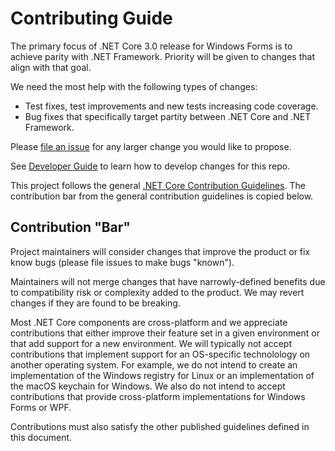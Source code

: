 # Contributing Guide

The primary focus of .NET Core 3.0 release for Windows Forms is to achieve parity with .NET Framework. Priority will be given to changes that align with that goal.

We need the most help with the following types of changes:

* Test fixes, test improvements and new tests increasing code coverage.
* Bug fixes that specifically target partity between .NET Core and .NET Framework.

Please [file an issue](https://github.com/dotnet/winforms/issues) for any larger change you would like to propose.

See [Developer Guide](developer-guide.md) to learn how to develop changes for this repo.

This project follows the general [.NET Core Contribution Guidelines](https://github.com/dotnet/coreclr/blob/master/Documentation/project-docs/contributing.md). The contribution bar from the general contribution guidelines is copied below.

## Contribution "Bar"

Project maintainers will consider changes that improve the product or fix know bugs (please file issues to make bugs "known").

Maintainers will not merge changes that have narrowly-defined benefits due to compatibility risk or complexity added to the product. We may revert changes if they are found to be breaking.

Most .NET Core components are cross-platform and we appreciate contributions that either improve their feature set in a given environment or that add support for a new environment. We will typically not accept contributions that implement support for an OS-specific technolology on another operating system. For example, we do not intend to create an implementation of the Windows registry for Linux or an implementation of the macOS keychain for Windows. We also do not intend to accept contributions that provide cross-platform implementations for Windows Forms or WPF.

Contributions must also satisfy the other published guidelines defined in this document.
